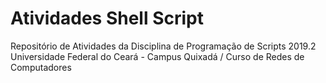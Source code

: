 # Atividades Shell Script
Repositório de Atividades da Disciplina de Programação de Scripts 2019.2
Universidade Federal do Ceará - Campus Quixadá / Curso de Redes de Computadores
